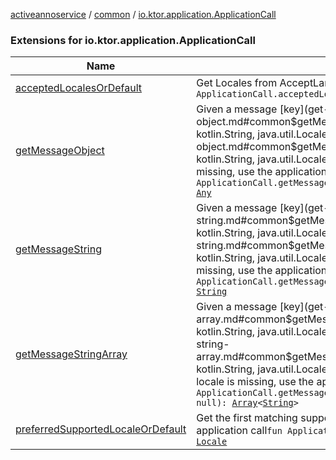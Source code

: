 [activeannoservice](../../index.md) / [common](../index.md) / [io.ktor.application.ApplicationCall](./index.md)

### Extensions for io.ktor.application.ApplicationCall

| Name | Summary |
|---|---|
| [acceptedLocalesOrDefault](accepted-locales-or-default.md) | Get Locales from AcceptLanguage header`fun ApplicationCall.acceptedLocalesOrDefault(): `[`List`](https://kotlinlang.org/api/latest/jvm/stdlib/kotlin.collections/-list/index.html)`<`[`Locale`](https://docs.oracle.com/javase/6/docs/api/java/util/Locale.html)`>` |
| [getMessageObject](get-message-object.md) | Given a message [key](get-message-object.md#common$getMessageObject(io.ktor.application.ApplicationCall, kotlin.String, java.util.Locale)/key) and optionally a [locale](get-message-object.md#common$getMessageObject(io.ktor.application.ApplicationCall, kotlin.String, java.util.Locale)/locale), return a message object. If the locale is missing, use the application call to try to get the preferred locale`fun ApplicationCall.getMessageObject(key: `[`String`](https://kotlinlang.org/api/latest/jvm/stdlib/kotlin/-string/index.html)`, locale: `[`Locale`](https://docs.oracle.com/javase/6/docs/api/java/util/Locale.html)`? = null): `[`Any`](https://kotlinlang.org/api/latest/jvm/stdlib/kotlin/-any/index.html) |
| [getMessageString](get-message-string.md) | Given a message [key](get-message-string.md#common$getMessageString(io.ktor.application.ApplicationCall, kotlin.String, java.util.Locale)/key) and optionally a [locale](get-message-string.md#common$getMessageString(io.ktor.application.ApplicationCall, kotlin.String, java.util.Locale)/locale), return the message string. If the locale is missing, use the application call to try to get the preferred locale`fun ApplicationCall.getMessageString(key: `[`String`](https://kotlinlang.org/api/latest/jvm/stdlib/kotlin/-string/index.html)`, locale: `[`Locale`](https://docs.oracle.com/javase/6/docs/api/java/util/Locale.html)`? = null): `[`String`](https://kotlinlang.org/api/latest/jvm/stdlib/kotlin/-string/index.html) |
| [getMessageStringArray](get-message-string-array.md) | Given a message [key](get-message-string-array.md#common$getMessageStringArray(io.ktor.application.ApplicationCall, kotlin.String, java.util.Locale)/key) and optionally a [locale](get-message-string-array.md#common$getMessageStringArray(io.ktor.application.ApplicationCall, kotlin.String, java.util.Locale)/locale), return the message string array. If the locale is missing, use the application call to try to get the preferred locale`fun ApplicationCall.getMessageStringArray(key: `[`String`](https://kotlinlang.org/api/latest/jvm/stdlib/kotlin/-string/index.html)`, locale: `[`Locale`](https://docs.oracle.com/javase/6/docs/api/java/util/Locale.html)`? = null): `[`Array`](https://kotlinlang.org/api/latest/jvm/stdlib/kotlin/-array/index.html)`<`[`String`](https://kotlinlang.org/api/latest/jvm/stdlib/kotlin/-string/index.html)`>` |
| [preferredSupportedLocaleOrDefault](preferred-supported-locale-or-default.md) | Get the first matching supporting locale or the default locale from an application call`fun ApplicationCall.preferredSupportedLocaleOrDefault(): `[`Locale`](https://docs.oracle.com/javase/6/docs/api/java/util/Locale.html) |
